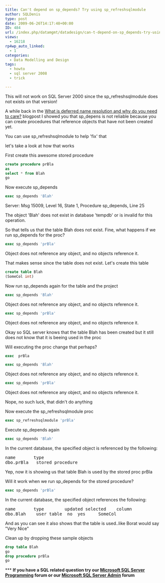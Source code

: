 ```yaml
---
title: Can't depend on sp_depends? Try using sp_refreshsqlmodule
author: SQLDenis
type: post
date: 2009-06-26T14:17:48+00:00
ID: 484
url: /index.php/datamgmt/datadesign/can-t-depend-on-sp_depends-try-using-sp_/
views:
  - 16218
rp4wp_auto_linked:
  - 1
categories:
  - Data Modelling and Design
tags:
  - howto
  - sql server 2008
  - trick

---
```

This will not work on SQL Server 2000 since the sp_refreshsqlmodule does not exists on that version!

A while back in the [What is deferred name resolution and why do you need to care?][1] blogpost I showed you that sp_depens is not reliable because you can create procedures that reference objects that have not been created yet.

You can use sp_refreshsqlmodule to help 'fix' that
  
let's take a look at how that works

First create this awesome stored procedure

```sql
create procedure prBla
as
select * from Blah 
go
```

Now execute sp_depends

```sql
exec sp_depends 'Blah'
```

Server: Msg 15009, Level 16, State 1, Procedure sp_depends, Line 25
  
The object 'Blah' does not exist in database 'tempdb' or is invalid for this operation.

So that tells us that the table Blah does not exist. Fine, what happens if we run sp_depends for the proc?

```sql
exec sp_depends 'prBla'
```

Object does not reference any object, and no objects reference it.

That makes sense since the table does not exist. Let's create this table

```sql
create table Blah
(SomeCol int)
```

Now run sp_depends again for the table and the project

```sql
exec sp_depends 'Blah'
```

Object does not reference any object, and no objects reference it.

```sql
exec sp_depends 'prBla'
```

Object does not reference any object, and no objects reference it.

Okay so SQL server knows that the table Blah has been created but it still does not know that it is beeing used in the proc

Will executing the proc change that perhaps?

```sql
exec  prBla
```

```sql
exec sp_depends 'Blah'
```

Object does not reference any object, and no objects reference it.

```sql
exec sp_depends 'prBla'
```

Object does not reference any object, and no objects reference it.

Nope, no such luck, that didn't do anything
  
Now execute the sp_refreshsqlmodule proc

```sql
exec sp_refreshsqlmodule 'prBla'
```

Execute sp_depends again

```sql
exec sp_depends 'Blah'
```

In the current database, the specified object is referenced by the following:

<pre>name		type
dbo.prBla	stored procedure</pre>

Yep, now it is showing us that table Blah is used by the stored proc prBla
  
Will it work when we run sp_depends for the stored procedure?

```sql
exec sp_depends 'prBla'
```

In the current database, the specified object references the following:

<pre>name		type		updated	selected	column
dbo.Blah	user table	no	yes		SomeCol</pre>

And as you can see it also shows that the table is used..like Borat would say "Very Nice"

Clean up by dropping these sample objects

```sql
drop table Blah
go
drop procedure prBla
go
```



\*** **If you have a SQL related question try our [Microsoft SQL Server Programming][2] forum or our [Microsoft SQL Server Admin][3] forum**<ins></ins>

 [1]: /index.php/DataMgmt/DataDesign/what-is-deferred-name-resolution-and-why
 [2]: http://forum.ltd.local/viewforum.php?f=17
 [3]: http://forum.ltd.local/viewforum.php?f=22